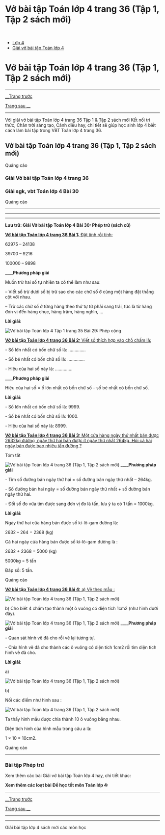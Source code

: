 # Vở bài tập Toán lớp 4 trang 36 (Tập 1, Tập 2 sách mới)

﻿

  * [Lớp 4](https://vietjack.com/series/lop-4.jsp)
  * [Giải vở bài tập Toán lớp 4](https://vietjack.com/giai-vo-bai-tap-toan-4/index.jsp)



# Vở bài tập Toán lớp 4 trang 36 (Tập 1, Tập 2 sách mới)

* * *

[__Trang trước](https://vietjack.com/giai-vo-bai-tap-toan-4/bai-29-phep-cong.jsp)

[Trang sau __](https://vietjack.com/giai-vo-bai-tap-toan-4/bai-31-luyen-tap.jsp)

* * *

Với giải vở bài tập Toán lớp 4 trang 36 Tập 1 & Tập 2 sách mới Kết nối tri thức, Chân trời sáng tạo, Cánh diều hay, chi tiết sẽ giúp học sinh lớp 4 biết cách làm bài tập trong VBT Toán lớp 4 trang 36.

## Vở bài tập Toán lớp 4 trang 36 (Tập 1, Tập 2 sách mới)

Quảng cáo

### **Giải Vở bài tập Toán lớp 4 trang 36**

### **Giải sgk, vbt Toán lớp 4 Bài 30**

Quảng cáo

* * *

* * *

* * *

**Lưu trữ: Giải Vở bài tập Toán lớp 4 Bài 30: Phép trừ (sách cũ)**

[**Vở bài tập Toán lớp 4 trang 36 Bài 1:** Đặt tính rồi tính: ](https://vietjack.com/giai-vo-bai-tap-toan-4/bai-1-trang-36-vbt-toan-4-tap-1.jsp)

62975 – 24138

39700 – 9216

100000 – 9898

____**Phương pháp giải**

Muốn trừ hai số tự nhiên ta có thể làm như sau:

– Viết số trừ dưới số bị trừ sao cho các chữ số ở cùng một hàng đặt thẳng cột với nhau.

– Trừ các chữ số ở từng hàng theo thứ tự từ phải sang trái, tức là từ hàng đơn vị đến hàng chục, hàng trăm, hàng nghìn, …

**Lời giải:**

![Vở bài tập Toán lớp 4 Tập 1 trang 35 Bài 29: Phép cộng](https://vietjack.com/giai-vo-bai-tap-toan-4/images/2022-bai-1-trang-36-vbt-toan-4-tap-1-sua2022.PNG)

[**Vở bài tập Toán lớp 4 trang 36 Bài 2:** Viết số thích hợp vào chỗ chấm là: ](https://vietjack.com/giai-vo-bai-tap-toan-4/bai-2-trang-36-vbt-toan-4-tap-1.jsp)

\- Số lớn nhất có bốn chữ số là: …………..

\- Số bé nhất có bốn chữ số là: …………..

\- Hiệu của hai số này là: …………..

____**Phương pháp giải**

Hiệu của hai số = ố lớn nhất có bốn chữ số – số bé nhất có bốn chữ số. 

**Lời giải:**

\- Số lớn nhất có bốn chữ số là: 9999.

\- Số bé nhất có bốn chữ số là: 1000.

\- Hiệu của hai số này là: 8999.

[**Vở bài tập Toán lớp 4 trang 36 Bài 3:** Một cửa hàng ngày thứ nhất bán được 2632kg đường, ngày thứ hai bán được ít ngày thứ nhất 264kg. Hỏi cả hai ngày bán được bao nhiêu tấn đường ?](https://vietjack.com/giai-vo-bai-tap-toan-4/bai-3-trang-36-vbt-toan-4-tap-1.jsp)

Tóm tắt

![Vở bài tập Toán lớp 4 trang 36 \(Tập 1, Tập 2 sách mới\)](https://vietjack.com/giai-vo-bai-tap-toan-4/images/bai-3-trang-36-vbt-toan-4-tap-1.PNG) ____**Phương pháp giải**

\- Tìm số đường bán ngày thứ hai = số đường bán ngày thứ nhất – 264kg.

\- Số đường bán hai ngày = số đường bán ngày thứ nhất + số đường bán ngày thứ hai.

\- Đổi số đo vừa tìm được sang đơn vị đo là tấn, lưu ý ta có 1 tấn = 1000kg.

**Lời giải:**

Ngày thứ hai cửa hàng bán được số ki-lô-gam đường là:

2632 – 264 = 2368 (kg)

Cả hai ngày cửa hàng bán được số ki-lô-gam đường là :

2632 + 2368 = 5000 (kg)

5000kg = 5 tấn

Đáp số: 5 tấn.

Quảng cáo

[**Vở bài tập Toán lớp 4 trang 36 Bài 4:** a) Vẽ theo mẫu : ](https://vietjack.com/giai-vo-bai-tap-toan-4/bai-4-trang-36-vbt-toan-4-tap-1.jsp)

![Vở bài tập Toán lớp 4 trang 36 \(Tập 1, Tập 2 sách mới\)](https://vietjack.com/giai-vo-bai-tap-toan-4/images/bai-4-trang-36-vbt-toan-4-tap-1.PNG)

b) Cho biết 4 chấm tạo thành một ô vuông có diện tích 1cm2 (như hình dưới đây).

![Vở bài tập Toán lớp 4 trang 36 \(Tập 1, Tập 2 sách mới\)](https://vietjack.com/giai-vo-bai-tap-toan-4/images/bai-4-trang-36-vbt-toan-4-tap-1-1.PNG) ____**Phương pháp giải**

\- Quan sát hình vẽ đã cho rồi vẽ lại tương tự.

\- Chia hình vẽ đã cho thành các ô vuông có diện tích 1cm2  rồi tìm diện tích hình vẽ đã cho.

**Lời giải:**

a) 

![Vở bài tập Toán lớp 4 trang 36 \(Tập 1, Tập 2 sách mới\)](https://vietjack.com/giai-vo-bai-tap-toan-4/images/2022-bai-4-trang-36-vbt-toan-4-tap-1-sua2022.PNG)

b) 

Nối các điểm như hình sau :

![Vở bài tập Toán lớp 4 trang 36 \(Tập 1, Tập 2 sách mới\)](https://vietjack.com/giai-vo-bai-tap-toan-4/images/2022-bai-4-trang-36-vbt-toan-4-tap-1-1-sua2022.PNG)

Ta thấy hình mẫu được chia thành 10 ô vuông bằng nhau.

Diện tích hình của hình mẫu trong câu a là: 

1 × 10 = 10cm2.

Quảng cáo

* * *

### **Bài tập Phép trừ**

Xem thêm các bài Giải vở bài tập Toán lớp 4 hay, chi tiết khác:

**Xem thêm các loạt bài Để học tốt môn Toán lớp 4:**

* * *

[__Trang trước](https://vietjack.com/giai-vo-bai-tap-toan-4/bai-29-phep-cong.jsp)

[Trang sau __](https://vietjack.com/giai-vo-bai-tap-toan-4/bai-31-luyen-tap.jsp)

* * *

* * *

Giải bài tập lớp 4 sách mới các môn học
